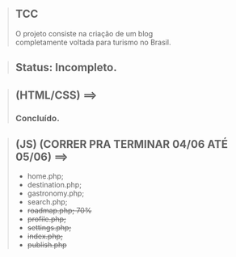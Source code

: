 > ## TCC
> O projeto consiste na criação de um blog <br> completamente voltada para turismo no Brasil.

> ## Status: Incompleto.

> ## (HTML/CSS) ==>
> ### Concluído.

> ## (JS) (CORRER PRA TERMINAR 04/06 ATÉ 05/06) ==>
> + home.php;
> + destination.php;
> + gastronomy.php;
> + search.php;
> + <s>roadmap.php; 70%</s>
> + <s>profile.php;</s>
> + <s>settings.php;</s>
> + <s>index.php;</s>
> + <s>publish.php</s>